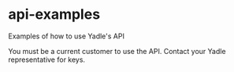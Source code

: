 # api-examples
Examples of how to use Yadle's API

You must be a current customer to use the API.   Contact your Yadle representative for keys.
